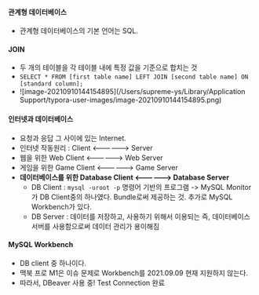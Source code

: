 #### 관계형 데이터베이스

- 관계형 데이터베이스의 기본 언어는 SQL.

#### JOIN

- 두 개의 테이블을 각 테이블 내에 특정 값을 기준으로 합치는 것
- `SELECT * FROM [first table name] LEFT JOIN [second table name] ON [standard column];` 
- ![image-20210910144154895](/Users/supreme-ys/Library/Application Support/typora-user-images/image-20210910144154895.png)

#### 인터넷과 데이터베이스

- 요청과 응답 그 사이에 있는 Internet.
- 인터넷 작동원리 : Client <------> Server
- 웹을 위한 Web Client <------> Web Server 
- 게임을 위한 Game Client <------> Game Server
- **데이터베이스를 위한 Database Client <------> Database Server**
  - DB Client : `mysql -uroot -p` 명령어 기반의 프로그램 -> MySQL Monitor가 DB Client중의 하나였다. Bundle로써 제공하는 것. 추가로 MySQL Workbench가 있다.
  - DB Server : 데이터를 저장하고, 사용하기 위해서 이용되는  즉, 데이터베이스 서버를 사용함으로써 데이터 관리가 용이해짐

#### MySQL Workbench

- DB client 중 하나이다.
- 맥북 프로 M1은 이슈 문제로 Workbench를 2021.09.09 현재 지원하지 않는다. 
- 따라서, DBeaver 사용 중! Test Connection 완료 